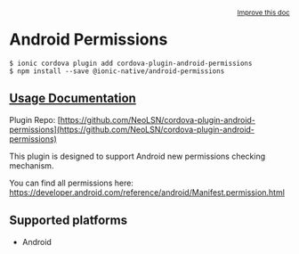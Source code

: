 <a style="float:right;font-size:12px;" href="http://github.com/ionic-team/ionic-native/edit/master/src/@ionic-native/plugins/android-permissions/index.ts#L1">
  Improve this doc
</a>

# Android Permissions

```
$ ionic cordova plugin add cordova-plugin-android-permissions
$ npm install --save @ionic-native/android-permissions
```

## [Usage Documentation](https://ionicframework.com/docs/native/android-permissions/)

Plugin Repo: [https://github.com/NeoLSN/cordova-plugin-android-permissions](https://github.com/NeoLSN/cordova-plugin-android-permissions)

This plugin is designed to support Android new permissions checking mechanism.

You can find all permissions here: https://developer.android.com/reference/android/Manifest.permission.html

## Supported platforms
- Android



